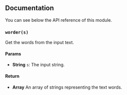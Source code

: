 ## Documentation

You can see below the API reference of this module.

### `worder(s)`
Get the words from the input text.

#### Params

- **String** `s`: The input string.

#### Return
- **Array** An array of strings representing the text words.

